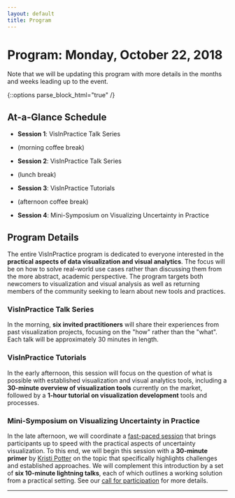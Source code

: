 ```yaml
---
layout: default
title: Program
---
```


# Program: Monday, October 22, 2018

Note that we will be updating this program with more details in the months and weeks leading up to the event.

{::options parse_block_html="true" /}

<div class="left">

## At-a-Glance Schedule

- **Session 1**: VisInPractice Talk Series 

- (morning coffee break)

- **Session 2**: VisInPractice Talk Series 

- (lunch break)

- **Session 3**: VisInPractice Tutorials

- (afternoon coffee break)

- **Session 4**: Mini-Symposium on Visualizing Uncertainty in Practice

</div>

<div class="right">

## Program Details

The entire VisInPractice program is dedicated to everyone interested in the **practical aspects of data visualization and visual analytics**. The focus will be on how to solve real-world use cases rather than discussing them from the more abstract, academic perspective. The program targets both newcomers to visualization and visual analysis as well as returning members of the community seeking to learn about new tools and practices.

### VisInPractice Talk Series

In the morning, **six invited practitioners** will share their experiences from past visualization projects, focusing on the "how" rather than the "what". Each talk will be approximately 30 minutes in length.

### VisInPractice Tutorials

In the early afternoon, this session will focus on the question of what is possible with established visualization and visual analytics tools, including a **30-minute overview of visualization tools** currently on the market, followed by a **1-hour tutorial on visualization development** tools and processes.

### Mini-Symposium on Visualizing Uncertainty in Practice

In the late afternoon, we will coordinate a [fast-paced session](cfp.html) that brings participants up to speed with the practical aspects of uncertainty visualization. To this end, we will begin this session with a **30-minute primer** by [Kristi Potter](https://www.nrel.gov/research/kristi-potter.html) on the topic that specifically highlights challenges and established approaches. We will complement this introduction by a set of **six 10-minute lightning talks**, each of which outlines a working solution from a practical setting. See our [call for participation](cfp.html) for more details.
</div>

- - -